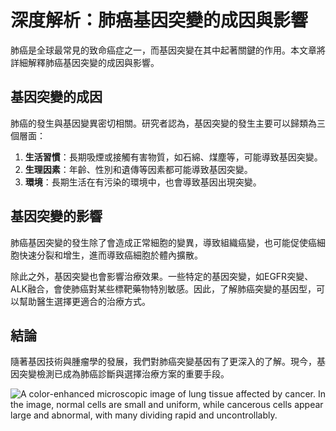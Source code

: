 # 深度解析：肺癌基因突變的成因與影響

肺癌是全球最常見的致命癌症之一，而基因突變在其中起著關鍵的作用。本文章將詳細解釋肺癌基因突變的成因與影響。

## 基因突變的成因

肺癌的發生與基因變異密切相關。研究者認為，基因突變的發生主要可以歸類為三個層面：

1. **生活習慣**：長期吸煙或接觸有害物質，如石綿、煤塵等，可能導致基因突變。
2. **生理因素**：年齡、性別和遺傳等因素都可能導致基因突變。
3. **環境**：長期生活在有污染的環境中，也會導致基因出現突變。

## 基因突變的影響

肺癌基因突變的發生除了會造成正常細胞的變異，導致組織癌變，也可能促使癌細胞快速分裂和增生，進而導致癌細胞於體內擴散。

除此之外，基因突變也會影響治療效果。一些特定的基因突變，如EGFR突變、ALK融合，會使肺癌對某些標靶藥物特別敏感。因此，了解肺癌突變的基因型，可以幫助醫生選擇更適合的治療方式。

## 結論

隨著基因技術與腫瘤學的發展，我們對肺癌突變基因有了更深入的了解。現今，基因突變檢測已成為肺癌診斷與選擇治療方案的重要手段。

>

![A color-enhanced microscopic image of lung tissue affected by cancer. In the image, normal cells are small and uniform, while cancerous cells appear large and abnormal, with many dividing rapid and uncontrollably.](https://i.imgur.com/7q3jObx.jpeg)